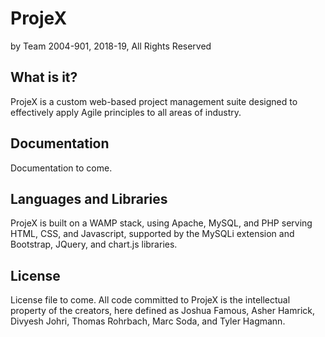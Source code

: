 # ProjeX
by Team 2004-901, 2018-19, All Rights Reserved

## What is it?
ProjeX is a custom web-based project management suite designed to effectively apply Agile principles to all areas of industry.

## Documentation
Documentation to come.

## Languages and Libraries
ProjeX is built on a WAMP stack, using Apache, MySQL, and PHP serving HTML, CSS, and Javascript, supported by the MySQLi extension and Bootstrap, JQuery, and chart.js libraries.

## License
License file to come. All code committed to ProjeX is the intellectual property of the creators, here defined as Joshua Famous, Asher Hamrick, Divyesh Johri, Thomas Rohrbach, Marc Soda, and Tyler Hagmann.
